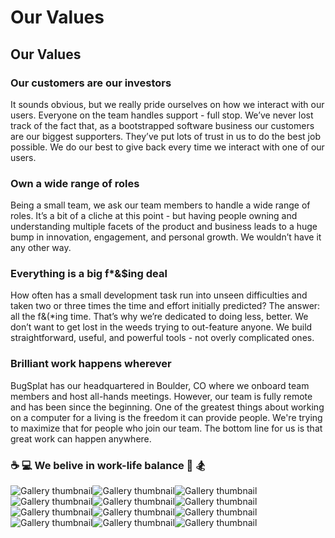 # Our Values

## Our Values

### Our customers are our investors

It sounds obvious, but we really pride ourselves on how we interact with our users. Everyone on the team handles support - full stop. We’ve never lost track of the fact that, as a bootstrapped software business our customers are our biggest supporters. They’ve put lots of trust in us to do the best job possible. We do our best to give back every time we interact with one of our users.

### Own a wide range of roles

Being a small team, we ask our team members to handle a wide range of roles. It’s a bit of a cliche at this point - but having people owning and understanding multiple facets of the product and business leads to a huge bump in innovation, engagement, and personal growth. We wouldn’t have it any other way.

### Everything is a big f\*&$ing deal

How often has a small development task run into unseen difficulties and taken two or three times the time and effort initially predicted? The answer: all the f&\(\*ing time. That’s why we’re dedicated to doing less, better. We don’t want to get lost in the weeds trying to out-feature anyone. We build straightforward, useful, and powerful tools - not overly complicated ones.

### Brilliant work happens wherever

BugSplat has our headquartered in Boulder, CO where we onboard team members and host all-hands meetings. However, our team is fully remote and has been since the beginning. One of the greatest things about working on a computer for a living is the freedom it can provide people. We're trying to maximize that for people who join our team. The bottom line for us is that great work can happen anywhere.

### ☕ 💻 We belive in work-life balance 🚵 🏂

![Gallery thumbnail](https://jura.bugsplat.com/assets/img/photos/bs-hat-upclose.png)![Gallery thumbnail](https://jura.bugsplat.com/assets/img/photos/bs-splitboarding.png)![Gallery thumbnail](https://jura.bugsplat.com/assets/img/photos/bobby-working-skiing.png)![Gallery thumbnail](https://jura.bugsplat.com/assets/img/photos/flatirons-snow.JPG)![Gallery thumbnail](https://jura.bugsplat.com/assets/img/photos/bill-on-a-bike.png)![Gallery thumbnail](https://jura.bugsplat.com/assets/img/photos/zader-bobby-working.jpg)![Gallery thumbnail](https://jura.bugsplat.com/assets/img/photos/bugsplatteam34-joey-snowball.jpg)![Gallery thumbnail](https://jura.bugsplat.com/assets/img/photos/bs-mug-reflection.png)![Gallery thumbnail](https://jura.bugsplat.com/assets/img/photos/bs-patagonia-upclose.png)![Gallery thumbnail](https://jura.bugsplat.com/assets/img/photos/biking-co-bs.png)![Gallery thumbnail](https://jura.bugsplat.com/assets/img/photos/bugsplatteam32-dave-snowball.jpg)![Gallery thumbnail](https://jura.bugsplat.com/assets/img/photos/bugsplatteam17.jpg)

